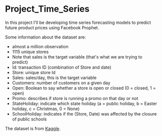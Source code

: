 # Project_Time_Series
 In this project I'll be developing time series forecasting models to predict future product prices using Facebook Prophet.
 
 Some information about the dataset are:
- almost a million observation 
- 1115 unique stores 
- Note that sales is the target variable (that's what we are trying to predict) 
- Id: transaction ID (combination of Store and date) 
- Store: unique store Id
- Sales: sales/day, this is the target variable 
- Customers: number of customers on a given day
- Open: Boolean to say whether a store is open or closed (0 = closed, 1 = open)
- Promo: describes if store is running a promo on that day or not
- StateHoliday: indicate which state holiday (a = public holiday, b = Easter holiday, c = Christmas, 0 = None)
- SchoolHoliday: indicates if the (Store, Date) was affected by the closure of public schools

The dataset is from [Kaggle]((https://www.kaggle.com/c/rossmann-store-sales/data)).

